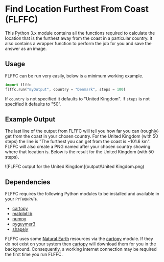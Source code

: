 # Find Location Furthest From Coast (FLFFC)

This Python 3.x module contains all the functions required to calculate the location that is the furthest away from the coast in a particular country. It also contains a wrapper function to perform the job for you and save the answer as an image.

## Usage

FLFFC can be run very easily, below is a minimum working example.

```python
import flffc
flffc.run("myOutput", country = "Denmark", steps = 100)
```

If `country` is not specified it defaults to "United Kingdom". If `steps` is not specified it defaults to "50".

## Example Output

The last line of the output from FLFFC will tell you how far you can (roughly) get from the coast in your chosen country. For the United Kingdom (with 50 steps) the line is "The furthest you can get from the coast is ~101.6 km". FLFFC will also create a PNG named after your chosen country showing where that location is. Below is the result for the United Kingdom (with 50 steps).

![FLFFC output for the United Kingdom](output/United Kingdom.png)

## Dependencies

FLFFC requires the following Python modules to be installed and available in your `PYTHONPATH`.

* [cartopy](https://pypi.org/project/Cartopy/)
* [matplotlib](https://pypi.org/project/matplotlib/)
* [numpy](https://pypi.org/project/numpy/)
* [pyguymer3](https://github.com/Guymer/PyGuymer3)
* [shapely](https://pypi.org/project/Shapely/)

FLFFC uses some [Natural Earth](https://www.naturalearthdata.com/) resources via the [cartopy](https://pypi.org/project/Cartopy/) module. If they do not exist on your system then [cartopy](https://pypi.org/project/Cartopy/) will download them for you in the background. Consequently, a working internet connection may be required the first time you run FLFFC.
